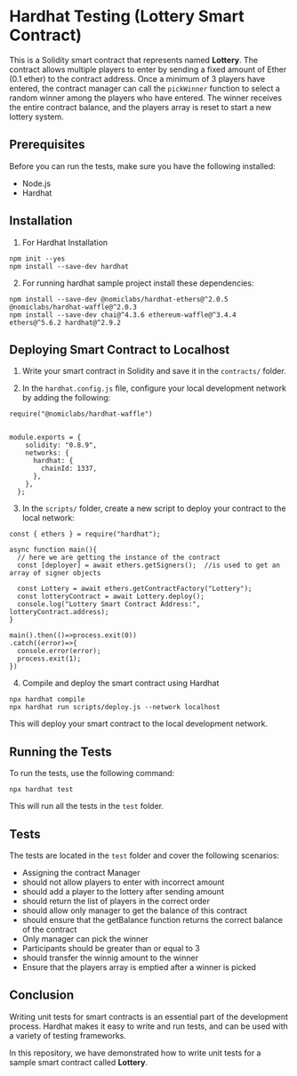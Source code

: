 # Hardhat Testing (Lottery Smart Contract)

This is a Solidity smart contract that represents named **Lottery**. The contract allows multiple players to enter by sending a fixed amount of Ether (0.1 ether) to the contract address. Once a minimum of 3 players have entered, the contract manager can call the `pickWinner` function to select a random winner among the players who have entered. The winner receives the entire contract balance, and the players array is reset to start a new lottery system.

## Prerequisites

Before you can run the tests, make sure you have the following installed:

- Node.js
- Hardhat

## Installation

1. For Hardhat Installation
``` 
npm init --yes
npm install --save-dev hardhat
```

2. For running hardhat sample project install these dependencies:
```
npm install --save-dev @nomiclabs/hardhat-ethers@^2.0.5 @nomiclabs/hardhat-waffle@^2.0.3 
npm install --save-dev chai@^4.3.6 ethereum-waffle@^3.4.4 ethers@^5.6.2 hardhat@^2.9.2
```

## Deploying Smart Contract to Localhost

1. Write your smart contract in Solidity and save it in the `contracts/` folder.

2. In the `hardhat.config.js` file, configure your local development network by adding the following:

```
require("@nomiclabs/hardhat-waffle")


module.exports = {
    solidity: "0.8.9",
    networks: {
      hardhat: {
        chainId: 1337,
      },
    },
  };
  ```

  3. In the `scripts/` folder, create a new script to deploy your contract to the local network:
  ```
 const { ethers } = require("hardhat");

async function main(){
    // here we are getting the instance of the contract
    const [deployer] = await ethers.getSigners();  //is used to get an array of signer objects

    const Lottery = await ethers.getContractFactory("Lottery");
    const lotteryContract = await Lottery.deploy();
    console.log("Lottery Smart Contract Address:", lotteryContract.address);
}

main().then(()=>process.exit(0))
.catch((error)=>{
    console.error(error);
    process.exit(1);
})
```
4. Compile and deploy the smart contract using Hardhat

```
npx hardhat compile
npx hardhat run scripts/deploy.js --network localhost

``` 

This will deploy your smart contract to the local development network.
## Running the Tests

To run the tests, use the following command:

`npx hardhat test
`

This will run all the tests in the `test` folder.

## Tests
The tests are located in the `test` folder and cover the following scenarios:

- Assigning the contract Manager
- should not allow players to enter with incorrect amount
- should add a player to the lottery after sending amount
- should return the list of players in the correct order
- should allow only manager to get the balance of this contract
- should ensure that the getBalance function returns the correct balance of the contract
- Only manager can pick the winner
- Participants should be greater than or equal to 3
- should transfer the winnig amount to the winner
- Ensure that the players array is emptied after a winner is picked

## Conclusion
Writing unit tests for smart contracts is an essential part of the development process. Hardhat makes it easy to write and run tests, and can be used with a variety of testing frameworks.

In this repository, we have demonstrated how to write unit tests for a sample smart contract called **Lottery**.